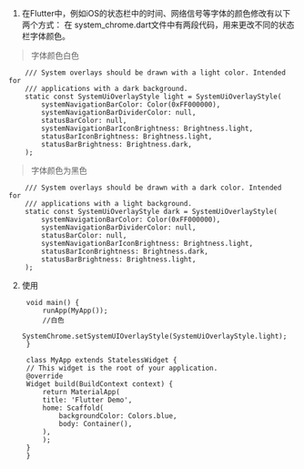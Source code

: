 1. 在Flutter中，例如iOS的状态栏中的时间、网络信号等字体的颜色修改有以下两个方式：
在 system_chrome.dart文件中有两段代码，用来更改不同的状态栏字体颜色。

> 字体颜色白色

        /// System overlays should be drawn with a light color. Intended for
        /// applications with a dark background.
        static const SystemUiOverlayStyle light = SystemUiOverlayStyle(
            systemNavigationBarColor: Color(0xFF000000),
            systemNavigationBarDividerColor: null,
            statusBarColor: null,
            systemNavigationBarIconBrightness: Brightness.light,
            statusBarIconBrightness: Brightness.light,
            statusBarBrightness: Brightness.dark,
        );

> 字体颜色为黑色

        /// System overlays should be drawn with a dark color. Intended for
        /// applications with a light background.
        static const SystemUiOverlayStyle dark = SystemUiOverlayStyle(
            systemNavigationBarColor: Color(0xFF000000),
            systemNavigationBarDividerColor: null,
            statusBarColor: null,
            systemNavigationBarIconBrightness: Brightness.light,
            statusBarIconBrightness: Brightness.dark,
            statusBarBrightness: Brightness.light,
        );

2. 使用

        void main() {
            runApp(MyApp());
            //白色
            SystemChrome.setSystemUIOverlayStyle(SystemUiOverlayStyle.light);
        }

        class MyApp extends StatelessWidget {
        // This widget is the root of your application.
        @override
        Widget build(BuildContext context) {
            return MaterialApp(
            title: 'Flutter Demo',
            home: Scaffold(
                backgroundColor: Colors.blue,
                body: Container(),
            ),
            );
        }
        }